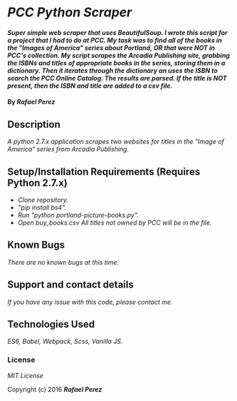 # _PCC Python Scraper_

#### _Super simple web scraper that uses BeautifulSoup. I wrote this script for a project that I had to do at PCC. My task was to find all of the books in the "Images of America" series about Portland, OR that were NOT in PCC's collection. My script scrapes the Arcadia Publishing site, grabbing the ISBNs and titles of appropriate books in the series, storing them in a dictionary. Then it iterates through the dictionary an uses the ISBN to search the PCC Online Catalog. The results are parsed. If the title is NOT present, then the ISBN and title are added to a csv file._

#### By _**Rafael Perez**_

## Description

_A python 2.7.x application scrapes two websites for titles in the "Image of America" series from Arcadia Publishing._


## Setup/Installation Requirements (Requires Python 2.7.x)

* _Clone repository._
* _"pip install bs4"._
* _Run "python portland-picture-books.py"._
* _Open buy_books.csv  All titles not owned by PCC will be in the file._

## Known Bugs

_There are no known bugs at this time._

## Support and contact details

_If you have any issue with this code, please contact me._

## Technologies Used

_ES6, Babel, Webpack, Scss, Vanilla JS._

### License

*MIT License*

Copyright (c) 2016 **_Rafael Perez_**
